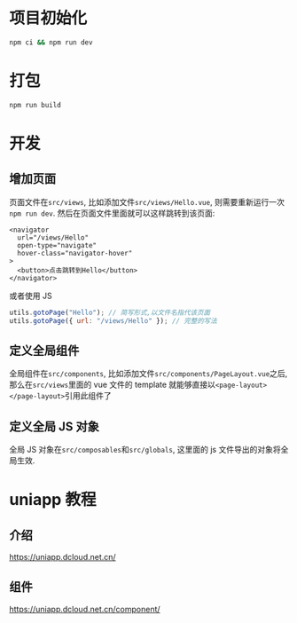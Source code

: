 # 项目初始化

```sh
npm ci && npm run dev
```

# 打包

```sh
npm run build
```

# 开发

## 增加页面

页面文件在`src/views`, 比如添加文件`src/views/Hello.vue`, 则需要重新运行一次`npm run dev`. 然后在页面文件里面就可以这样跳转到该页面:

```vue
<navigator
  url="/views/Hello"
  open-type="navigate"
  hover-class="navigator-hover"
>
  <button>点击跳转到Hello</button>
</navigator>
```

或者使用 JS

```js
utils.gotoPage("Hello"); // 简写形式,以文件名指代该页面
utils.gotoPage({ url: "/views/Hello" }); // 完整的写法
```

## 定义全局组件

全局组件在`src/components`, 比如添加文件`src/components/PageLayout.vue`之后, 那么在`src/views`里面的 vue 文件的 template 就能够直接以`<page-layout></page-layout>`引用此组件了

## 定义全局 JS 对象

全局 JS 对象在`src/composables`和`src/globals`, 这里面的 js 文件导出的对象将全局生效.

# uniapp 教程

## 介绍

https://uniapp.dcloud.net.cn/

## 组件

https://uniapp.dcloud.net.cn/component/
